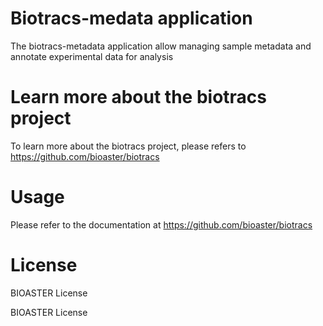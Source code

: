 # Biotracs-medata application

The biotracs-metadata application allow managing sample metadata and annotate experimental data for analysis

# Learn more about the biotracs project

To learn more about the biotracs project, please refers to https://github.com/bioaster/biotracs

# Usage

Please refer to the documentation at https://github.com/bioaster/biotracs

# License

BIOASTER License

BIOASTER License